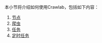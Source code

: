 本小节将介绍如何使用Crawlab，包括如下内容：

1. [节点](/Usage/Node/README.md)
2. [爬虫](/Usage/Spider/README.md)
3. [任务](/Usage/Task/README.md)
4. [定时任务](/Usage/Schedule/README.md)